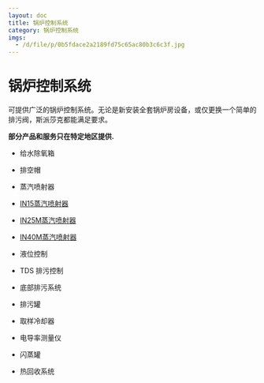 ```yaml
---
layout: doc
title: 锅炉控制系统
category: 锅炉控制系统
imgs:
  - /d/file/p/0b5fdace2a2189fd75c65ac80b3c6c3f.jpg
---
```


# 锅炉控制系统

可提供广泛的锅炉控制系统。无论是新安装全套锅炉房设备，或仅更换一个简单的排污阀，斯派莎克都能满足要求。

**部分产品和服务只在特定地区提供.**

- 给水除氧箱

- 排空帽

- 蒸汽喷射器

- [IN15蒸汽喷射器](/steam-injectors/IN15.html 'IN15蒸汽喷射器')
- [IN25M蒸汽喷射器](/steam-injectors/IN25M.html 'IN25M蒸汽喷射器')
- [IN40M蒸汽喷射器](/steam-injectors/IN40M.html 'IN40M蒸汽喷射器')

- 液位控制

- TDS 排污控制

- 底部排污系统

- 排污罐

- 取样冷却器

- 电导率测量仪

- 闪蒸罐

- 热回收系统
